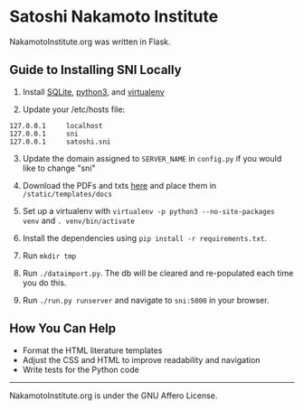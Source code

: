 Satoshi Nakamoto Institute
===========

NakamotoInstitute.org was written in Flask.


## Guide to Installing SNI Locally

1. Install [SQLite](https://www.sqlite.org/index.html), [python3](https://www.python.org/), and [virtualenv](https://virtualenv.pypa.io/en/latest/)

2. Update your /etc/hosts file:
  ```
  127.0.0.1     localhost
  127.0.0.1     sni
  127.0.0.1     satoshi.sni
  ```

3. Update the domain assigned to `SERVER_NAME` in `config.py` if you would like to change "sni"

5. Download the PDFs and txts [here](https://nakamotoinstitute.org/static/docs/sni-docs.zip) and place them in `/static/templates/docs`

6. Set up a virtualenv with `virtualenv -p python3 --no-site-packages venv` and `. venv/bin/activate`

7. Install the dependencies using `pip install -r requirements.txt`.

8. Run `mkdir tmp`

9. Run `./dataimport.py`. The db will be cleared and re-populated each time you do this.

10. Run `./run.py runserver` and navigate to `sni:5000` in your browser.

## How You Can Help

* Format the HTML literature templates
* Adjust the CSS and HTML to improve readability and navigation
* Write tests for the Python code

***

NakamotoInstitute.org is under the GNU Affero License.
